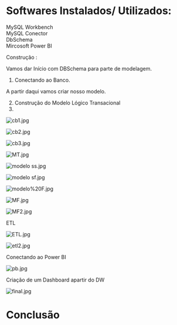 <h1>Softwares Instalados/ Utilizados:</h1>

 MySQL Workbench<br>
 MySQL Conector<br>
 DbSchema<br>
 Mircosoft Power BI<br>



Construção :

Vamos dar Início com DBSchema para parte de modelagem.

1. Conectando ao Banco.

A partir daqui vamos criar nosso modelo.

2. Construção do Modelo Lógico Transacional
3. 


![cb1.jpg](https://github.com/cleiton-fx/Construindo-um-Data-Warehouse-/blob/master/imagens/cb1.jpg)

![cb2.jpg](https://github.com/cleiton-fx/Construindo-um-Data-Warehouse-/blob/master/imagens/cb2.jpg)

![cb3.jpg](https://github.com/cleiton-fx/Construindo-um-Data-Warehouse-/blob/master/imagens/cb3.jpg)

![MT.jpg](https://github.com/cleiton-fx/Construindo-um-Data-Warehouse-/blob/master/imagens/MT.jpg)

![modelo ss.jpg](https://github.com/cleiton-fx/Construindo-um-Data-Warehouse-/blob/master/imagens/modelo%20ss.jpg)

![modelo sf.jpg](https://github.com/cleiton-fx/Construindo-um-Data-Warehouse-/blob/master/imagens/modelo%20sf.jpg)

![modelo%20F.jpg](https://github.com/cleiton-fx/Construindo-um-Data-Warehouse-/blob/master/imagens/modelo%20F.jpg)

![MF.jpg](https://github.com/cleiton-fx/Construindo-um-Data-Warehouse-/blob/master/imagens/MF.jpg)

![MF2.jpg](https://github.com/cleiton-fx/Construindo-um-Data-Warehouse-/blob/master/imagens/MF2.jpg)

ETL

![ETL.jpg](https://github.com/cleiton-fx/Construindo-um-Data-Warehouse-/blob/master/imagens/ETL.jpg)

![etl2.jpg](https://github.com/cleiton-fx/Construindo-um-Data-Warehouse-/blob/master/imagens/etl2.jpg)



Conectando ao Power BI

![pb.jpg](https://github.com/cleiton-fx/Construindo-um-Data-Warehouse-/blob/master/imagens/pb.jpg)

Criação de um Dashboard apartir do DW

![final.jpg](https://github.com/cleiton-fx/Construindo-um-Data-Warehouse-/blob/master/imagens/final.jpg)


<h1>Conclusão</h1>


